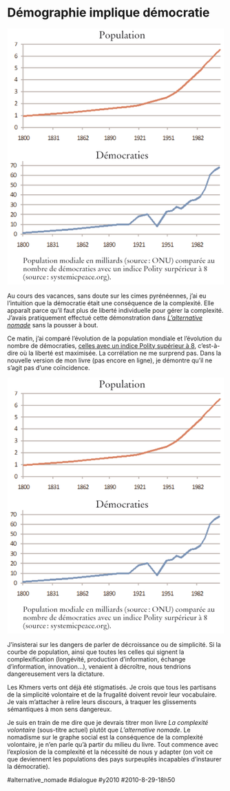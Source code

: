 # Démographie implique démocratie

![](_i/demopop.png)

Au cours des vacances, sans doute sur les cimes pyrénéennes, j’ai eu l’intuition que la démocratie était une conséquence de la complexité. Elle apparaît parce qu’il faut plus de liberté individuelle pour gérer la complexité. J’avais pratiquement effectué cette démonstration dans *[L’alternative nomade](../../books/alternative-nomade.md)* sans la pousser à bout.

Ce matin, j’ai comparé l’évolution de la population mondiale et l’évolution du nombre de démocraties, [celles avec un indice Polity supérieur à 8](http://schools-wikipedia.org/images/515/51583.png.htm), c’est-à-dire où la liberté est maximisée. La corrélation ne me surprend pas. Dans la nouvelle version de mon livre (pas encore en ligne), je démontre qu’il ne s’agit pas d’une coïncidence.

![](_i/demopop.png)

J’insisterai sur les dangers de parler de décroissance ou de simplicité. Si la courbe de population, ainsi que toutes les celles qui signent la complexification (longévité, production d’information, échange d’information, innovation…), venaient à décroître, nous tendrions dangereusement vers la dictature.

Les Khmers verts ont déjà été stigmatisés. Je crois que tous les partisans de la simplicité volontaire et de la frugalité doivent revoir leur vocabulaire. Je vais m’attacher à relire leurs discours, à traquer les glissements sémantiques à mon sens dangereux.

Je suis en train de me dire que je devrais titrer mon livre *La complexité volontaire* (sous-titre actuel) plutôt que *L’alternative nomade*. Le nomadisme sur le graphe social est la conséquence de la complexité volontaire, je n’en parle qu’à partir du milieu du livre. Tout commence avec l’explosion de la complexité et la nécessité de nous y adapter (on voit ce que deviennent les populations des pays surpeuplés incapables d’instaurer la démocratie).

#alternative_nomade #dialogue #y2010 #2010-8-29-18h50
